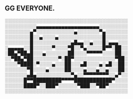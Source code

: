 ## GG EVERYONE.
  
  ░░░░░░░░░░░░░░░░░░░░░░░░░░░░░░░░░░░░░░░  
  ░░░░░░░░░░▄▄▄▄▄▄▄▄▄▄▄▄▄▄▄▄▄▄▄▄░░░░░░░░░  
  ░░░░░░░░▄▀░░░░░░░░░░░░▄░░░░░░░▀▄░░░░░░░  
  ░░░░░░░░█░░▄░░░░▄░░░░░░░░░░░░░░█░░░░░░░  
  ░░░░░░░░█░░░░░░░░░░░░▄█▄▄░░▄░░░█░▄▄▄░░░  
  ░▄▄▄▄▄░░█░░░░░░▀░░░░▀█░░▀▄░░░░░█▀▀░██░░  
  ░██▄▀██▄█░░░▄░░░░░░░██░░░░▀▀▀▀▀░░░░██░░  
  ░░▀██▄▀██░░░░░░░░▀░██▀░░░░░░░░░░░░░▀██░  
  ░░░░▀████░▀░░░░▄░░░██░░░▄█░░░░▄░▄█░░██░  
  ░░░░░░░▀█░░░░▄░░░░░██░░░░▄░░░▄░░▄░░░██░  
  ░░░░░░░▄█▄░░░░░░░░░░░▀▄░░▀▀▀▀▀▀▀▀░░▄▀░░  
  ░░░░░░█▀▀█████████▀▀▀▀████████████▀░░░░  
  ░░░░░░████▀░░███▀░░░░░░▀███░░▀██▀░░░░░░  
  ░░░░░░░░░░░░░░░░░░░░░░░░░░░░░░░░░░░░░░░  
